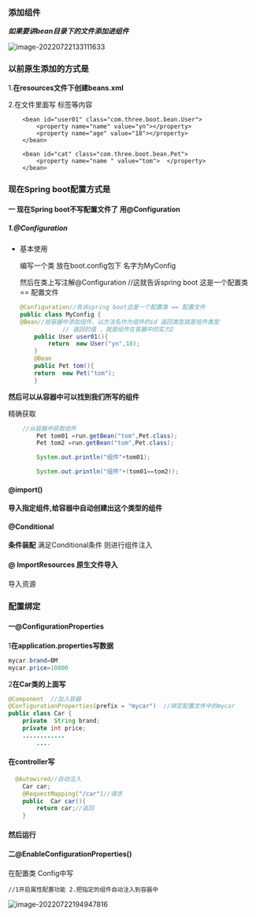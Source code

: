 ### 添加组件

***如果要讲bean目录下的文件添加进组件***

![image-20220722133111633](C:\Users\yn\AppData\Roaming\Typora\typora-user-images\image-20220722133111633.png)





### 以前原生添加的方式是

1.**在resources文件下创建beans.xml**

2.在文件里面写 标签等内容



```
    <bean id="user01" class="com.three.boot.bean.User">
        <property name="name" value="yn"></property>
        <property name="age" value="18"></property>
    </bean>

    <bean id="cat" class="com.three.boot.bean.Pet">
        <property name="name " value="tom">  </property>
    </bean>
```



### 现在Spring boot配置方式是

#### 一 现在Spring boot不写配置文件了  用@Configuration

##### 1.@Configuration

- 基本使用

  编写一个类 放在boot.config包下  名字为MyConfig

  然后在类上写注解@Configuration   //这就告诉spring boot 这是一个配置类 == 配置文件

  ```java
  @Configuration//告诉spring boot这是一个配置类 == 配置文件
  public class MyConfig {
  @Bean//给容器中添加组件，以方法名作为组件的id 返回类型就是组件类型
              // 返回的值 ，就是组件在容器中的实力2
      public User user01(){
          return  new User("yn",18);
      }
      @Bean
      public Pet tom(){
      return  new Pet("tom");
      }
  
  ```

**然后可以从容器中可以找到我们所写的组件**

精确获取 

```java
    //从容器中获取组件
        Pet tom01 =run.getBean("tom",Pet.class);
        Pet tom2 =run.getBean("tom",Pet.class);

        System.out.println("组件"+tom01);

        System.out.println("组件"+(tom01==tom2));
```



#### @import()

**导入指定组件,给容器中自动创建出这个类型的组件**



#### @Conditional

**条件装配**  满足Conditional条件 则进行组件注入

 



#### @ ImportResources  原生文件导入

导入资源



### 配置绑定 

#### 一@ConfigurationProperties

1**在application.properties写数据**

```java
mycar.brand=BM
mycar.price=10000
```





2**在Car类的上面写**

```java
@Component  //加入容器
@ConfigurationProperties(prefix = "mycar")  //绑定配置文件中的mycar
public class Car {
    private  String brand;
    private int price;
    ............
        ....
```



 #### 在controller写



```java
  @Autowired//自动注入
    Car car;
    @RequestMapping("/car")//请求
    public  Car car(){
        return car;//返回
    }
```



#### 然后运行



#### 二@EnableConfigurationProperties()

在配置类 Config中写

```
//1开启属性配置功能 2.把指定的组件自动注入到容器中
```

![image-20220722194947816](C:\Users\yn\AppData\Roaming\Typora\typora-user-images\image-20220722194947816.png)



